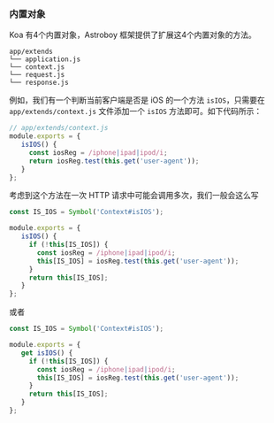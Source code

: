 ### 内置对象

Koa 有4个内置对象，Astroboy 框架提供了扩展这4个内置对象的方法。

```
app/extends
└── application.js
└── context.js
└── request.js
└── response.js
```

例如，我们有一个判断当前客户端是否是 iOS 的一个方法 `isIOS`，只需要在 `app/extends/context.js` 文件添加一个 `isIOS` 方法即可。如下代码所示：

```js
// app/extends/context.js
module.exports = {
   isIOS() {
     const iosReg = /iphone|ipad|ipod/i;
     return iosReg.test(this.get('user-agent'));
   }
};
```

考虑到这个方法在一次 HTTP 请求中可能会调用多次，我们一般会这么写

```js
const IS_IOS = Symbol('Context#isIOS');

module.exports = {
   isIOS() {
     if (!this[IS_IOS]) {
       const iosReg = /iphone|ipad|ipod/i;
       this[IS_IOS] = iosReg.test(this.get('user-agent'));
     }
     return this[IS_IOS];
   }
};
```

或者

```js
const IS_IOS = Symbol('Context#isIOS');

module.exports = {
   get isIOS() {
     if (!this[IS_IOS]) {
       const iosReg = /iphone|ipad|ipod/i;
       this[IS_IOS] = iosReg.test(this.get('user-agent'));
     }
     return this[IS_IOS];
   }
};
```